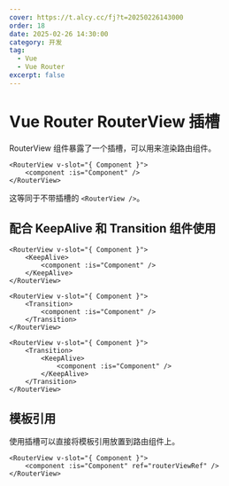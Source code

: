 ```yaml
---
cover: https://t.alcy.cc/fj?t=20250226143000
order: 18
date: 2025-02-26 14:30:00
category: 开发
tag:
  - Vue
  - Vue Router
excerpt: false
---
```


# Vue Router RouterView 插槽

RouterView 组件暴露了一个插槽，可以用来渲染路由组件。

```vue
<RouterView v-slot="{ Component }">
    <component :is="Component" />
</RouterView>
```

这等同于不带插槽的 `<RouterView />`。

## 配合 KeepAlive 和 Transition 组件使用

```vue
<RouterView v-slot="{ Component }">
    <KeepAlive>
        <component :is="Component" />
    </KeepAlive>
</RouterView>
```

```vue
<RouterView v-slot="{ Component }">
    <Transition>
        <component :is="Component" />
    </Transition>
</RouterView>
```

```vue
<RouterView v-slot="{ Component }">
    <Transition>
        <KeepAlive>
            <component :is="Component" />
        </KeepAlive>
    </Transition>
</RouterView>
```

## 模板引用

使用插槽可以直接将模板引用放置到路由组件上。

```vue
<RouterView v-slot="{ Component }">
    <component :is="Component" ref="routerViewRef" />
</RouterView>
```
